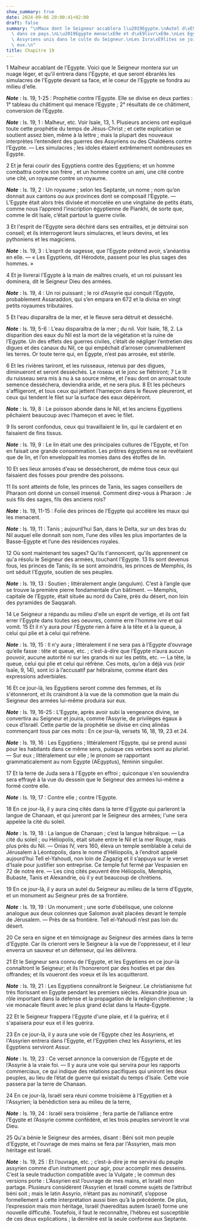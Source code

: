 ```yaml
---
show_summary: true
date: 2024-09-06 20:00:41+02:00
draft: false
summary: "\nMaux dont le Seigneur accablera l\u2019Egypte.\nAutel d\xE9di\xE9 au Seigneur\
  \ dans ce pays.\nL\u2019Egypte menac\xE9e et d\xE9livr\xE9e.\nLes Egyptiens et les\
  \ Assyriens unis dans le culte du Seigneur.\nLes Isra\xE9lites se joignent \xE0\
  \ eux.\n"
title: Chapitre 19
---
```





1 Malheur accablant de l'Egypte. Voici que le Seigneur montera sur un nuage léger, et qu'il entrera dans l'Egypte, et que seront ébranlés les simulacres de l'Egypte devant sa face, et le coeur de l'Egypte se fondra au milieu d'elle.

***Note*** :  Is. 19, 1-25 : Prophétie contre l’Egypte. Elle se divise en deux parties : 1° tableau du châtiment qui menace l’Egypte ; 2° résultats de ce châtiment, conversion de l’Egypte.

***Note*** :  Is. 19, 1 : Malheur, etc. Voir Isaïe, 13, 1. Plusieurs anciens ont expliqué toute cette prophétie du temps de Jésus-Christ ; et cette explication se soutient assez bien, même à la lettre ; mais la plupart des nouveaux interprètes l’entendent des guerres des Assyriens ou des Chaldéens contre l’Egypte. ― Les simulacres ; les idoles étaient extrêmement nombreuses en Egypte.


2 Et je ferai courir des Egyptiens contre des Egyptiens; et un homme combattra contre son frère , et un homme contre un ami, une cité contre une cité, un royaume contre un royaume.

***Note*** :  Is. 19, 2 : Un royaume ; selon les Septante, un nome ; nom qu’on donnait aux cantons ou aux provinces dont se composait l’Egypte. ― L’Egypte était alors très divisée et morcelée en une vingtaine de petits états, comme nous l’apprend l’inscription égyptienne de Piankhi, de sorte que, comme le dit Isaïe, c’était partout la guerre civile.

3 Et l'esprit de l'Egypte sera déchiré dans ses entrailles, et je détruirai son conseil; et ils interrogeront leurs simulacres, et leurs devins, et les pythoniens et les magiciens.

***Note*** :  Is. 19, 3 : L’esprit de sagesse, que l’Egypte prétend avoir, s’anéantira en elle. ― « Les Egyptiens, dit Hérodote, passent pour les plus sages des hommes. »

4 Et je livrerai l'Egypte à la main de maîtres cruels, et un roi puissant les dominera, dit le Seigneur Dieu des armées.

***Note*** :  Is. 19, 4 : Un roi puissant ; le roi d’Assyrie qui conquit l’Egypte, probablement Assaraddon, qui s’en empara en 672 et la divisa en vingt petits royaumes tributaires.


5 Et l'eau disparaîtra de la mer, et le fleuve sera détruit et desséché.

***Note*** :  Is. 19, 5-6 : L’eau disparaîtra de la mer ; du nil. Voir Isaïe, 18, 2. La disparition des eaux du Nil est la mort de la végétation et la ruine de l’Egypte. Un des effets des guerres civiles, c’était de négliger l’entretien des digues et des canaux du Nil, ce qui empêchait d’arroser convenablement les terres. Or toute terre qui, en Egypte, n’est pas arrosée, est stérile.

6 Et les rivières tariront, et les ruisseaux, retenus par des digues, diminueront et seront desséchés. Le roseau et le jonc se flétriront; 7 Le lit du ruisseau sera mis à nu à sa source même, et l'eau dont on arrosait toute semence desséchera, deviendra aride, et ne sera plus. 8 Et les pêcheurs s'affligeront, et tous ceux qui jettent l'hameçon dans le fleuve pleureront, et ceux qui tendent le filet sur la surface des eaux dépériront.

***Note*** :  Is. 19, 8 : Le poisson abonde dans le Nil, et les anciens Egyptiens pêchaient beaucoup avec l’hameçon et avec le filet.

9 Ils seront confondus, ceux qui travaillaient le lin, qui le cardaient et en faisaient de fins tissus.

***Note*** :  Is. 19, 9 : Le lin était une des principales cultures de l’Egypte, et l’on en faisait une grande consommation. Les prêtres égyptiens ne se revêtaient que de lin, et l’on enveloppait les momies dans des étoffes de lin.

10 Et ses lieux arrosés d'eau se dessécheront, de même tous ceux qui faisaient des fosses pour prendre des poissons.


11 Ils sont atteints de folie, les princes de Tanis, les sages conseillers de Pharaon ont donné un conseil insensé. Comment direz-vous à Pharaon : Je suis fils des sages, fils des anciens rois?

***Note*** :  Is. 19, 11-15 : Folie des princes de l’Egypte qui accélère les maux qui les menacent.

***Note*** :  Is. 19, 11 : Tanis ; aujourd’hui San, dans le Delta, sur un des bras du Nil auquel elle donnait son nom, l’une des villes les plus importantes de la Basse-Egypte et l’une des résidences royales.

12 Où sont maintenant tes sages? Qu'ils t'annoncent, qu'ils apprennent ce qu'a résolu le Seigneur des armées, touchant l'Egypte. 13 Ils sont devenus fous, les princes de Tanis; ils se sont amoindris, les princes de Memphis, ils ont séduit l'Egypte, soutien de ses peuples.

***Note*** :  Is. 19, 13 : Soutien ; littéralement angle (angulum). C’est à l’angle que se trouve la première pierre fondamentale d’un bâtiment. ― Memphis, capitale de l’Egypte, était située au nord du Caire, près du désert, non loin des pyramides de Saqqarah.

14 Le Seigneur a répandu au milieu d'elle un esprit de vertige, et ils ont fait errer l'Egypte dans toutes ses oeuvres, comme erre l'homme ivre et qui vomit. 15 Et il n'y aura pour l'Egypte rien à faire à la tête et à la queue, à celui qui plie et à celui qui refrène.

***Note*** :  Is. 19, 15 : Il n’y aura ; littéralement il ne sera pas à l’Egypte d’ouvrage qu’elle fasse : tête et queue, etc. ; c’est-à-dire que l’Egypte n’aura aucun pouvoir, aucune autorité ni sur les grands ni sur les petits, etc. ― La tête, la queue, celui qui plie et celui qui réfrène. Ces mots, qu’on a déjà vus (voir Isaïe, 9, 14), sont ici à l’accusatif par hébraïsme, comme étant des expressions adverbiales.


16 Et ce jour-là, les Egyptiens seront comme des femmes, et ils s'étonneront, et ils craindront à la vue de la commotion que la main du Seigneur des armées lui-même produira sur eux.

***Note*** :  Is. 19, 16-25 : L’Egypte, après avoir subi la vengeance divine, se convertira au Seigneur et jouira, comme l’Assyrie, de privilèges égaux à ceux d’Israël. Cette partie de la prophétie se divise en cinq alinéas commençant tous par ces mots : En ce jour-là, versets 16, 18, 19, 23 et 24.

***Note*** :  Is. 19, 16 : Les Egyptiens ; littéralement l’Egypte, qui se prend aussi pour les habitants dans ce même sens, puisque ces verbes sont au pluriel. ― Sur eux ; littéralement sur elle ; le pronom se rapportant grammaticalement au nom Egypte (AEgyptus), féminin singulier.

17 Et la terre de Juda sera à l'Egypte en effroi ; quiconque s'en souviendra sera effrayé à la vue du dessein que le Seigneur des armées lui-même a formé contre elle.

***Note*** :  Is. 19, 17 : Contre elle ; contre l’Egypte.


18 En ce jour-là, il y aura cinq cités dans la terre d'Egypte qui parleront la langue de Chanaan, et qui jureront par le Seigneur des armées; l'une sera appelée la cité du soleil.

***Note*** :  Is. 19, 18 : La langue de Chanaan ; c’est la langue hébraïque. ― La cité du soleil ; ou Héliopolis, était située entre le Nil et la mer Rouge, mais plus près du Nil. ― Onias IV, vers 160, éleva un temple semblable à celui de Jérusalem à Léontopolis, dans le nome d’Héliopolis, à l’endroit appelé aujourd’hui Tell el-Yahoudi, non loin de Zagazig et il s’appuya sur le verset d’Isaïe pour justifier son entreprise. Ce temple fut fermé par Vespasien en 72 de notre ère. ― Les cinq cités peuvent être Héliopolis, Memphis, Bubaste, Tanis et Alexandrie, où il y eut beaucoup de chrétiens.


19 En ce jour-là, il y aura un autel du Seigneur au milieu de la terre d'Egypte, et un monument au Seigneur près de sa frontière.

***Note*** :  Is. 19, 19 : Un monument ; une sorte d’obélisque, une colonne analogue aux deux colonnes que Salomon avait placées devant le temple de Jérusalem. ― Près de sa frontière. Tell el-Yahoudi n’est pas loin du désert.

20 Ce sera en signe et en témoignage au Seigneur des armées dans la terre d'Egypte. Car ils crieront vers le Seigneur à la vue de l'oppresseur, et il leur enverra un sauveur et un défenseur, qui les délivrera.


21 Et le Seigneur sera connu de l'Egypte, et les Egyptiens en ce jour-là connaîtront le Seigneur; et ils l'honoreront par des hosties et par des offrandes; et ils voueront des voeux et ils les acquitteront.

***Note*** :  Is. 19, 21 : Les Egyptiens connaîtront le Seigneur. Le christianisme fut très florissant en Egypte pendant les premiers siècles. Alexandrie joua un rôle important dans la défense et la propagation de la religion chrétienne ; la vie monacale fleurit avec le plus grand éclat dans la Haute-Egypte.

22 Et le Seigneur frappera l'Egypte d'une plaie, et il la guérira; et il s'apaisera pour eux et il les guérira.


23 En ce jour-là, il y aura une voie de l'Egypte chez les Assyriens, et l'Assyrien entrera dans l'Egypte, et l'Egyptien chez les Assyriens, et les Egyptiens serviront Assur.

***Note*** :  Is. 19, 23 : Ce verset annonce la conversion de l’Egypte et de l’Assyrie à la vraie foi. ― Il y aura une voie qui servira pour les rapports commerciaux, ce qui indique des relations pacifiques qui uniront les deux peuples, au lieu de l’état de guerre qui existait du temps d’Isaïe. Cette voie passera par la terre de Chanaan.


24 En ce jour-là, Israël sera réuni comme troisième à l'Egyptien et à l'Assyrien; la bénédiction sera au milieu de la terre,

***Note*** :  Is. 19, 24 : Israël sera troisième ; fera partie de l’alliance entre l’Egypte et l’Assyrie comme confédéré, et les trois peuples serviront le vrai Dieu.

25 Qu'a bénie le Seigneur des armées, disant : Béni soit mon peuple d'Egypte, et l'ouvrage de mes mains se fera par l'Assyrien, mais mon héritage est Israël.

***Note*** :  Is. 19, 25 : Et l’ouvrage, etc. ; c’est-à-dire je me servirai du peuple assyrien comme d’un instrument pour agir, pour accomplir mes desseins. C’est la seule traduction compatible avec la Vulgate ; le commun des versions porte : L’Assyrien est l’ouvrage de mes mains, et Israël mon partage. Plusieurs considèrent l’Assyrien et Israël comme sujets de l’attribut béni soit ; mais le latin Assyrio, n’étant pas au nominatif, s’oppose formellement à cette interprétation aussi bien qu’à la précédente. De plus, l’expression mais mon héritage, Israël (haereditas autem Israel) forme une nouvelle difficulté. Toutefois, il faut le reconnaître, l’hébreu est susceptible de ces deux explications ; la dernière est la seule conforme aux Septante.

